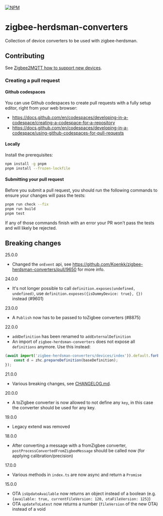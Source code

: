 [![NPM](https://nodei.co/npm/zigbee-herdsman-converters.png)](https://nodei.co/npm/zigbee-herdsman-converters/)

# zigbee-herdsman-converters

Collection of device converters to be used with zigbee-herdsman.

## Contributing

See [Zigbee2MQTT how to support new devices](https://www.zigbee2mqtt.io/advanced/support-new-devices/01_support_new_devices.html).

### Creating a pull request

#### Github codespaces

You can use Github codespaces to create pull requests with a fully setup editor, right from your web browser:
- https://docs.github.com/en/codespaces/developing-in-a-codespace/creating-a-codespace-for-a-repository
- https://docs.github.com/en/codespaces/developing-in-a-codespace/using-github-codespaces-for-pull-requests

#### Locally

Install the prerequisites:

```sh
npm install -g pnpm
pnpm install --frozen-lockfile
```

#### Submitting your pull request

Before you submit a pull request, you should run the following commands to ensure your changes will pass the tests:

```sh
pnpm run check --fix
pnpm run build
pnpm test
```

If any of those commands finish with an error your PR won't pass the tests and will likely be rejected.

## Breaking changes

25.0.0

- Changed the `onEvent` api, see https://github.com/Koenkk/zigbee-herdsman-converters/pull/9650 for more info.

24.0.0

- It's not longer possible to call `definition.exposes(undefined, undefined)`, use `definition.exposes({isDummyDevice: true}, {})` instead (#9601)

23.0.0

- A `Publish` now has to be passed to toZigbee converters (#8875)

22.0.0

- `addDefinition` has been renamed to `addExternalDefinition`
- An import of `zigbee-herdsman-converters` does not expose all `definitions` anymore. Use this instead:
```js
(await import('zigbee-herdsman-converters/devices/index')).default.forEach((baseDefinition) => {
    const d = zhc.prepareDefinition(baseDefinition);
});
```

21.0.0

- Various breaking changes, see [CHANGELOG.md](https://github.com/Koenkk/zigbee-herdsman-converters/blob/v21.0.0/CHANGELOG.md#-breaking-changes).

20.0.0

- A toZigbee converter is now allowed to not define any `key`, in this case the converter should be used for any key.

19.0.0

- Legacy extend was removed

18.0.0

- After converting a message with a fromZigbee converter, `postProcessConvertedFromZigbeeMessage` should be called now (for applying calibration/precision)

17.0.0

- Various methods in `index.ts` are now async and return a `Promise`

15.0.0

- OTA `isUpdateAvailable` now returns an object instead of a boolean (e.g. `{available: true, currentFileVersion: 120, otaFileVersion: 125}`)
- OTA `updateToLatest` now returns a number (`fileVersion` of the new OTA) instead of a void
